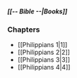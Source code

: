 ##### *[[-- Bible --|Books]]*

### Chapters
- [[Philippians 1|1]]
- [[Philippians 2|2]]
- [[Philippians 3|3]]
- [[Philippians 4|4]]
